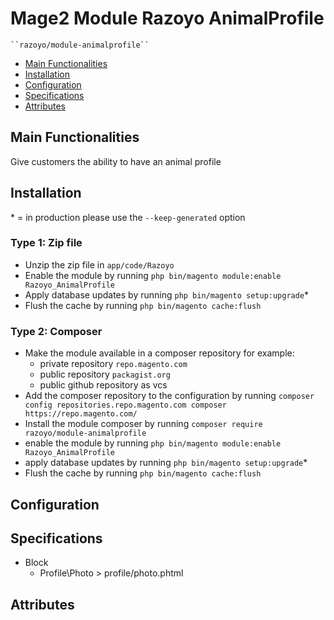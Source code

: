 # Mage2 Module Razoyo AnimalProfile

    ``razoyo/module-animalprofile``

 - [Main Functionalities](#markdown-header-main-functionalities)
 - [Installation](#markdown-header-installation)
 - [Configuration](#markdown-header-configuration)
 - [Specifications](#markdown-header-specifications)
 - [Attributes](#markdown-header-attributes)


## Main Functionalities
Give customers the ability to have an animal profile

## Installation
\* = in production please use the `--keep-generated` option

### Type 1: Zip file

 - Unzip the zip file in `app/code/Razoyo`
 - Enable the module by running `php bin/magento module:enable Razoyo_AnimalProfile`
 - Apply database updates by running `php bin/magento setup:upgrade`\*
 - Flush the cache by running `php bin/magento cache:flush`

### Type 2: Composer

 - Make the module available in a composer repository for example:
    - private repository `repo.magento.com`
    - public repository `packagist.org`
    - public github repository as vcs
 - Add the composer repository to the configuration by running `composer config repositories.repo.magento.com composer https://repo.magento.com/`
 - Install the module composer by running `composer require razoyo/module-animalprofile`
 - enable the module by running `php bin/magento module:enable Razoyo_AnimalProfile`
 - apply database updates by running `php bin/magento setup:upgrade`\*
 - Flush the cache by running `php bin/magento cache:flush`


## Configuration




## Specifications

 - Block
	- Profile\Photo > profile/photo.phtml


## Attributes



